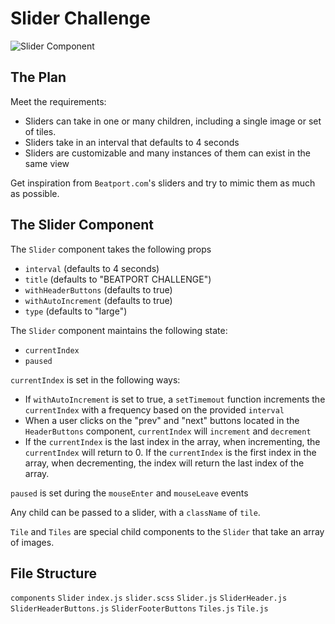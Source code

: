 # Slider Challenge

![Slider Component](https://media.giphy.com/media/l2FbTIsiWHvX0dhkLd/giphy.gif)

## The Plan

Meet the requirements:
- Sliders can take in one or many children, including a single image or set of tiles.
- Sliders take in an interval that defaults to 4 seconds
- Sliders are customizable and many instances of them can exist in the same view

Get inspiration from `Beatport.com`'s sliders and try to mimic them as much as possible.

## The Slider Component

The `Slider` component takes the following props
- `interval` (defaults to 4 seconds)
- `title` (defaults to "BEATPORT CHALLENGE")
- `withHeaderButtons` (defaults to true)
- `withAutoIncrement` (defaults to true)
- `type` (defaults to "large")

The `Slider` component maintains the following state:
- `currentIndex`
- `paused`

`currentIndex` is set in the following ways:
- If `withAutoIncrement` is set to true, a `setTimemout` function increments the `currentIndex` with a frequency based on the provided `interval`
- When a user clicks on the "prev" and "next" buttons located in the `HeaderButtons` component, `currentIndex` will `increment` and `decrement`
- If the `currentIndex` is the last index in the array, when incrementing, the `currentIndex` will return to 0. If the `currentIndex` is the first index in the array, when decrementing, the index will return the last index of the array.

`paused` is set during the `mouseEnter` and `mouseLeave` events

Any child can be passed to a slider, with a `className` of `tile`.

`Tile` and `Tiles` are special child components to the `Slider` that take an array of images.

## File Structure

`components`
  `Slider`
    `index.js`
    `slider.scss`
    `Slider.js`
    `SliderHeader.js`
    `SliderHeaderButtons.js`
    `SliderFooterButtons`
    `Tiles.js`
    `Tile.js`